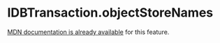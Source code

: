 # IDBTransaction.objectStoreNames

[MDN documentation is already available](https://developer.mozilla.org/en-US/docs/Web/API/IDBTransaction/objectStoreNames) for this feature.
